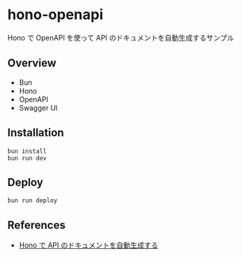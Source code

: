 # hono-openapi

Hono で OpenAPI を使って API のドキュメントを自動生成するサンプル

## Overview

- Bun
- Hono
- OpenAPI
- Swagger UI

## Installation

```
bun install
bun run dev
```

## Deploy

```
bun run deploy
```

## References

- [Hono で API のドキュメントを自動生成する](https://zenn.dev/praha/articles/d1d6462a27e37e)

